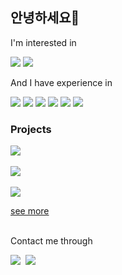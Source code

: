 ## 안녕하세요👋
I'm interested in
<p>
<img src="https://img.shields.io/badge/Web-333333.svg?&style=for-the-badge&logo=google chrome"/>
<img src="https://img.shields.io/badge/Android-333333.svg?&style=for-the-badge&logo=android"/>
</p>

And I have experience in
<p>
<img src="https://img.shields.io/badge/Javascript-333333.svg?&style=for-the-badge&logo=javascript"/>
<img src="https://img.shields.io/badge/Next.js-333333.svg?&style=for-the-badge&logo=next.js"/>
<img src="https://img.shields.io/badge/React-333333.svg?&style=for-the-badge&logo=react"/>
<img src="https://img.shields.io/badge/Node.js-333333.svg?&style=for-the-badge&logo=node.js"/>
<img src="https://img.shields.io/badge/Java-333333.svg?&style=for-the-badge&logo=openjdk"/>
<img src="https://img.shields.io/badge/Kotlin-333333.svg?&style=for-the-badge&logo=kotlin"/>
</p>

### Projects
<a href="https://github.com/IceCream0910/kw-klas-plus" target="_blank" width="100%"><img src="https://i.imgur.com/O5AOuNs.png"></a><br/><br/>
<a href="https://github.com/IceCream0910/ssoak" target="_blank" width="100%"><img src="https://i.imgur.com/OSNZmRG.png"></a><br/><br/>
<a href="https://github.com/IceCream0910/coronacoc" target="_blank" width="100%"><img src="https://i.imgur.com/O6otBGA.png"></a>

[see more](https://yuntae.in/#projects)


<br/>
Contact me through
<p>
  <a href="mailto:hey@yuntae.in" target="_blank" width="100%"><img src="https://img.shields.io/badge/hey@yuntae.in-EA4335?style=flat-square&logo=gmail&logoColor=white"/></a>&nbsp
  <a href="https://instagram.com/tttae_in05" target="_blank" width="100%"><img src="https://img.shields.io/badge/tttae_in05-E4405F?style=flat-square&logo=instagram&logoColor=white"/></a>&nbsp
</p>
